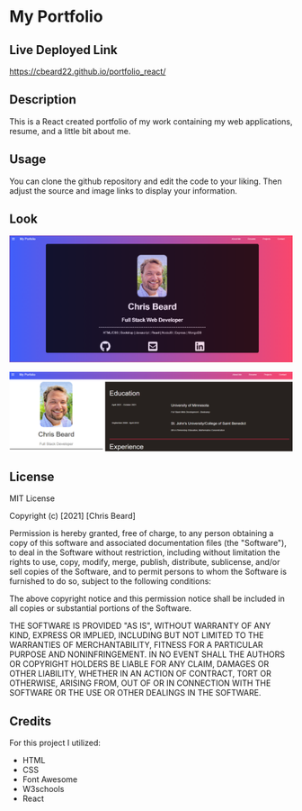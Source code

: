 # My Portfolio

## Live Deployed Link

https://cbeard22.github.io/portfolio_react/

## Description

This is a React created portfolio of my work containing my web applications, resume, and a little bit about me.

## Usage

You can clone the github repository and edit the code to your liking. Then adjust the source and image links to display your information. 

## Look

![Screenshot of finished Portfolio](./public/img/screenshot.PNG)

![Screenshot of resume page](./public/img/resumeSS.PNG)
## License

MIT License

Copyright (c) [2021] [Chris Beard]

Permission is hereby granted, free of charge, to any person obtaining a copy of this software and associated documentation files (the "Software"), to deal in the Software without restriction, including without limitation the rights to use, copy, modify, merge, publish, distribute, sublicense, and/or sell copies of the Software, and to permit persons to whom the Software is furnished to do so, subject to the following conditions:

The above copyright notice and this permission notice shall be included in all copies or substantial portions of the Software.

THE SOFTWARE IS PROVIDED "AS IS", WITHOUT WARRANTY OF ANY KIND, EXPRESS OR IMPLIED, INCLUDING BUT NOT LIMITED TO THE WARRANTIES OF MERCHANTABILITY, FITNESS FOR A PARTICULAR PURPOSE AND NONINFRINGEMENT. IN NO EVENT SHALL THE AUTHORS OR COPYRIGHT HOLDERS BE LIABLE FOR ANY CLAIM, DAMAGES OR OTHER LIABILITY, WHETHER IN AN ACTION OF CONTRACT, TORT OR OTHERWISE, ARISING FROM, OUT OF OR IN CONNECTION WITH THE SOFTWARE OR THE USE OR OTHER DEALINGS IN THE SOFTWARE.

## Credits

For this project I utilized:

  - HTML
  - CSS
  - Font Awesome
  - W3schools
  - React
